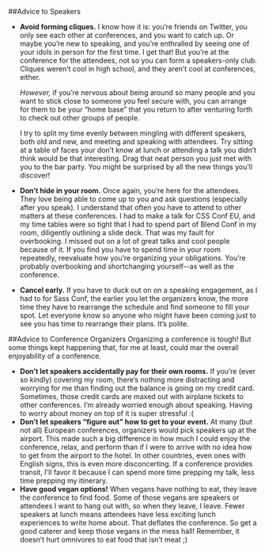 
##Advice to Speakers
*	__Avoid forming cliques.__ I know how it is: you’re friends on Twitter, you only see each other at conferences, and you want to catch up. Or maybe you’re new to speaking, and you’re enthralled by seeing one of your idols in person for the first time. I get that! But you’re at the conference for the attendees, not so you can form a speakers-only club. Cliques weren’t cool in high school, and they aren’t cool at conferences, either.

	_However,_ if you’re nervous about being around so many people and you want to stick close to someone you feel secure with, you can arrange for them to be your “home base” that you return to after venturing forth to check out other groups of people.

	I try to split my time evenly between mingling with different speakers, both old and new, and meeting and speaking with attendees. Try sitting at a table of faces your don’t know at lunch or attending a talk you didn’t think would be that interesting. Drag that neat person you just met with you to the bar party. You might be surprised by all the new things you’ll discover!
*	__Don’t hide in your room.__ Once again, you’re here for the attendees. They love being able to come up to you and ask questions (especially after you speak). I understand that often you have to attend to other matters at these conferences. I had to make a talk for CSS Conf EU, and my time tables were so tight that I had to spend part of Blend Conf in my room, diligently outlining a slide deck. That was my fault for overbooking. I missed out on a lot of great talks and cool people because of it. If you find you have to spend time in your room repeatedly, reevaluate how you’re organizing your obligations. You’re probably overbooking and shortchanging yourself--as well as the conference. 
*	__Cancel early.__ If you have to duck out on on a speaking engagement, as I had to for Sass Conf, the earlier you let the organizers know, the more time they have to rearrange the schedule and find someone to fill your spot. Let everyone know so anyone who might have been coming just to see you has time to rearrange their plans. It’s polite.

##Advice to Conference Organizers
Organizing a conference is tough! But some things kept happening that, for me at least, could mar the overall enjoyability of a conference.

*	__Don’t let speakers accidentally pay for their own rooms.__ If you’re (ever so kindly) covering my room, there’s nothing more distracting and worrying for me than finding out the balance is going on my credit card. Sometimes, those credit cards are maxed out with airplane tickets to other conferences. I’m already worried enough about speaking. Having to worry about money on top of it is super stressful :(
*	__Don’t let speakers “figure out” how to get to your event.__ At many (but not all) European conferences, organizers would pick speakers up at the airport. This made such a big difference in how much I could enjoy the conference, relax, and perform than if I were to arrive with no idea how to get from the airport to the hotel. In other countries, even ones with English signs, this is even more disconcerting. If a conference provides transit, I'll favor it because I can spend more time prepping my talk, less time prepping my itinerary.
*	__Have good vegan options!__ When vegans have nothing to eat, they leave the conference to find food. Some of those vegans are speakers or attendees I want to hang out with, so when they leave, I leave. Fewer speakers at lunch means attendees have less exciting lunch experiences to write home about. That deflates the conference. So get a good caterer and keep those vegans in the mess hall! Remember, it doesn’t hurt omnivores to eat food that isn’t meat ;)
